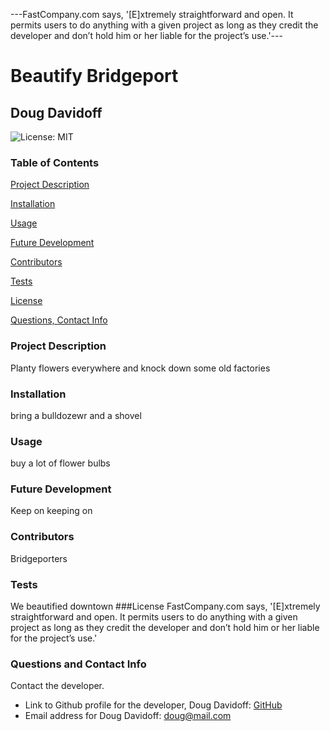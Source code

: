 ---FastCompany.com says, '[E]xtremely straightforward and open. It permits users to do anything with a given project as long as they credit the developer and don’t hold him or her liable for the project’s use.'---


# Beautify Bridgeport
## Doug Davidoff
 ![License: MIT](http://img.shields.io/static/v1?label=License&message=MIT&color=orange) 
### Table of Contents
[Project Description](###project-description)

[Installation](###installation)

[Usage](###usage)

[Future Development](###future-development)

[Contributors](###contributors)

[Tests](###tests)

[License](###license)

[Questions, Contact Info](###questions-and-contact-info)

### Project Description
 Planty flowers everywhere and knock down some old factories
### Installation
 bring a bulldozewr and a shovel
### Usage
 buy a lot of flower bulbs
### Future Development
 Keep on keeping on
### Contributors
 Bridgeporters
### Tests
 We beautified downtown 
 ###License
 FastCompany.com says, '[E]xtremely straightforward and open. It permits users to do anything with a given project as long as they credit the developer and don’t hold him or her liable for the project’s use.'
### Questions and Contact Info
 Contact the developer.
 * Link to Github profile for the developer, Doug Davidoff: [GitHub](https://github.com/dougdavidoff)
 * Email address for Doug Davidoff: doug@mail.com